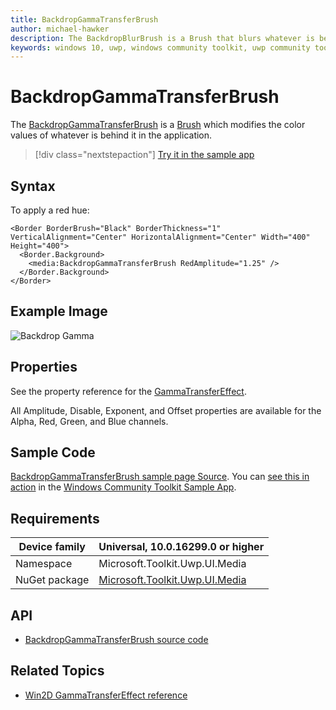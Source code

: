 ```yaml
---
title: BackdropGammaTransferBrush
author: michael-hawker
description: The BackdropBlurBrush is a Brush that blurs whatever is behind it in the application.
keywords: windows 10, uwp, windows community toolkit, uwp community toolkit, uwp toolkit, brush, backdrop, gamma, color
---
```


# BackdropGammaTransferBrush

The [BackdropGammaTransferBrush](https://docs.microsoft.com/dotnet/api/microsoft.toolkit.uwp.ui.media.backdropgammatransferbrush) is a [Brush](https://docs.microsoft.com/uwp/api/windows.ui.xaml.media.brush) which modifies the color values of whatever is behind it in the application.

> [!div class="nextstepaction"]
> [Try it in the sample app](uwpct://Brushes?sample=BackdropGammaTransferBrush)

## Syntax

To apply a red hue:

```xaml
<Border BorderBrush="Black" BorderThickness="1" VerticalAlignment="Center" HorizontalAlignment="Center" Width="400" Height="400">
  <Border.Background>
    <media:BackdropGammaTransferBrush RedAmplitude="1.25" />
  </Border.Background>
</Border>
```

## Example Image

![Backdrop Gamma](../resources/images/Brushes/BackdropGamma.jpg "Backdrop Gamma")

## Properties

See the property reference for the [GammaTransferEffect](http://microsoft.github.io/Win2D/html/T_Microsoft_Graphics_Canvas_Effects_GammaTransferEffect.htm).  

All Amplitude, Disable, Exponent, and Offset properties are available for the Alpha, Red, Green, and Blue channels.

## Sample Code

[BackdropGammaTransferBrush sample page Source](https://github.com/Microsoft/WindowsCommunityToolkit//tree/master/Microsoft.Toolkit.Uwp.SampleApp/SamplePages/BackdropGammaTransferBrush). You can [see this in action](uwpct://Brushes?sample=BackdropGammaTransferBrush) in the [Windows Community Toolkit Sample App](https://aka.ms/uwptoolkitapp).

## Requirements

| Device family | Universal, 10.0.16299.0 or higher |
| --- | --- |
| Namespace | Microsoft.Toolkit.Uwp.UI.Media |
| NuGet package | [Microsoft.Toolkit.Uwp.UI.Media](https://www.nuget.org/packages/Microsoft.Toolkit.Uwp.UI.Media/)

## API

* [BackdropGammaTransferBrush source code](https://github.com/windows-toolkit/WindowsCommunityToolkit/blob/master/Microsoft.Toolkit.Uwp.UI.Media/Brushes/BackdropGammaTransferBrush.cs)

## Related Topics

* [Win2D GammaTransferEffect reference](http://microsoft.github.io/Win2D/html/T_Microsoft_Graphics_Canvas_Effects_GammaTransferEffect.htm)
